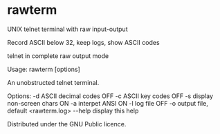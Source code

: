 # rawterm
UNIX telnet terminal with raw input-output

Record ASCII below 32, keep logs, show ASCII codes

telnet in complete raw output mode

Usage:
 rawterm [options] <server> <port> 

An unobstructed telnet terminal.

Options:
 -d		ASCII decimal codes OFF
 -c		ASCII key codes OFF
 -s		display non-screen chars ON
 -a		interpet ANSI ON
 -l		log file OFF
 -o<filename>	output file, default <rawterm.log>
      --help	display this help

Distributed under the GNU Public licence.
